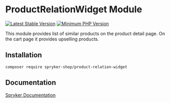 # ProductRelationWidget Module
[![Latest Stable Version](https://poser.pugx.org/spryker-shop/product-relation-widget/v/stable.svg)](https://packagist.org/packages/spryker-shop/product-relation-widget)
[![Minimum PHP Version](https://img.shields.io/badge/php-%3E%3D%207.3-8892BF.svg)](https://php.net/)

This module provides list of similar products on the product detail page. On the cart page it provides upselling products.

## Installation

```
composer require spryker-shop/product-relation-widget
```

## Documentation

[Spryker Documentation](https://academy.spryker.com)
